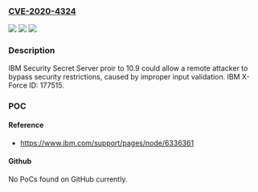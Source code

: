 ### [CVE-2020-4324](https://cve.mitre.org/cgi-bin/cvename.cgi?name=CVE-2020-4324)
![](https://img.shields.io/static/v1?label=Product&message=Security%20Secret%20Server&color=blue)
![](https://img.shields.io/static/v1?label=Version&message=n%2Fa&color=blue)
![](https://img.shields.io/static/v1?label=Vulnerability&message=Bypass%20Security&color=brighgreen)

### Description

IBM Security Secret Server proir to 10.9 could allow a remote attacker to bypass security restrictions, caused by improper input validation. IBM X-Force ID: 177515.

### POC

#### Reference
- https://www.ibm.com/support/pages/node/6336361

#### Github
No PoCs found on GitHub currently.

